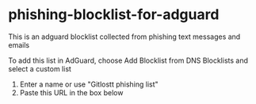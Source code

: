 # phishing-blocklist-for-adguard
This is an adguard blocklist collected from phishing text messages and emails

To add this list in AdGuard, choose Add Blocklist from DNS Blocklists and select a custom list
1. Enter a name or use "Gitlostt phishing list"
2. Paste this URL in the box below
